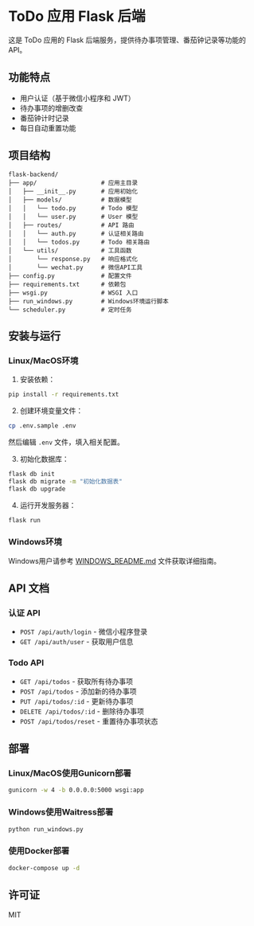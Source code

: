 # ToDo 应用 Flask 后端

这是 ToDo 应用的 Flask 后端服务，提供待办事项管理、番茄钟记录等功能的 API。

## 功能特点

- 用户认证（基于微信小程序和 JWT）
- 待办事项的增删改查
- 番茄钟计时记录
- 每日自动重置功能

## 项目结构

```
flask-backend/
├── app/                  # 应用主目录
│   ├── __init__.py       # 应用初始化
│   ├── models/           # 数据模型
│   │   └── todo.py       # Todo 模型
│   │   └── user.py       # User 模型
│   ├── routes/           # API 路由
│   │   └── auth.py       # 认证相关路由
│   │   └── todos.py      # Todo 相关路由
│   └── utils/            # 工具函数
│       └── response.py   # 响应格式化
│       └── wechat.py     # 微信API工具
├── config.py             # 配置文件
├── requirements.txt      # 依赖包
├── wsgi.py               # WSGI 入口
├── run_windows.py        # Windows环境运行脚本
└── scheduler.py          # 定时任务
```

## 安装与运行

### Linux/MacOS环境

1. 安装依赖：

```bash
pip install -r requirements.txt
```

2. 创建环境变量文件：

```bash
cp .env.sample .env
```

然后编辑 `.env` 文件，填入相关配置。

3. 初始化数据库：

```bash
flask db init
flask db migrate -m "初始化数据表"
flask db upgrade
```

4. 运行开发服务器：

```bash
flask run
```

### Windows环境

Windows用户请参考 [WINDOWS_README.md](./WINDOWS_README.md) 文件获取详细指南。

## API 文档

### 认证 API

- `POST /api/auth/login` - 微信小程序登录
- `GET /api/auth/user` - 获取用户信息

### Todo API

- `GET /api/todos` - 获取所有待办事项
- `POST /api/todos` - 添加新的待办事项
- `PUT /api/todos/:id` - 更新待办事项
- `DELETE /api/todos/:id` - 删除待办事项
- `POST /api/todos/reset` - 重置待办事项状态

## 部署

### Linux/MacOS使用Gunicorn部署

```bash
gunicorn -w 4 -b 0.0.0.0:5000 wsgi:app
```

### Windows使用Waitress部署

```bash
python run_windows.py
```

### 使用Docker部署

```bash
docker-compose up -d
```

## 许可证

MIT 